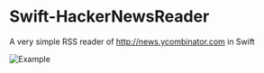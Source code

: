 Swift-HackerNewsReader
======================

A very simple RSS reader of http://news.ycombinator.com in Swift

![Example](http://brovador.github.io/Swift-HackerNewsReader/screenshot1.png)
